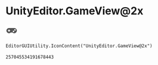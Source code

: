 # UnityEditor.GameView@2x
![](/img/UnityEditor.GameView@2x.png)

``` CSharp
EditorGUIUtility.IconContent("UnityEditor.GameView@2x")
```
```
257045534191678443
```
